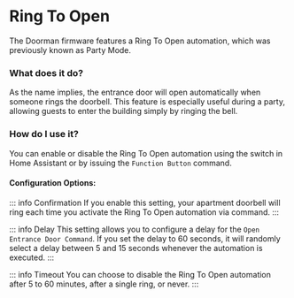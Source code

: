 # Ring To Open <Badge type="warning" text="Party Mode" />

The Doorman firmware features a Ring To Open automation, which was previously known as Party Mode.

### What does it do?
As the name implies, the entrance door will open automatically when someone rings the doorbell.
This feature is especially useful during a party, allowing guests to enter the building simply by ringing the bell.

### How do I use it?
You can enable or disable the Ring To Open automation using the switch in Home Assistant or by issuing the `Function Button` command.

#### Configuration Options:
::: info Confirmation
If you enable this setting, your apartment doorbell will ring each time you activate the Ring To Open automation via command.
:::

::: info Delay
This setting allows you to configure a delay for the `Open Entrance Door Command`. If you set the delay to 60 seconds, it will randomly select a delay between 5 and 15 seconds whenever the automation is executed.
:::

::: info Timeout
You can choose to disable the Ring To Open automation after 5 to 60 minutes, after a single ring, or never.
:::